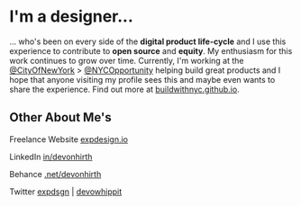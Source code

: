 # I'm a designer...

... who's been on every side of the **digital product life-cycle** and I use this experience to contribute to **open source** and **equity**. My enthusiasm for this work continues to grow over time. Currently, I'm working at the [@CityOfNewYork](https://github.com/CityOfNewYork) > [@NYCOpportunity](https://github.com/NYCOpportunity) helping build great products and I hope that anyone visiting my profile sees this and maybe even wants to share the experience. Find out more at [buildwithnyc.github.io](https://buildwithnyc.github.io/).

## Other About Me's

Freelance Website [expdesign.io](https://expdesign.io)

LinkedIn [in/devonhirth](https://www.linkedin.com/in/devonhirth)

Behance [.net/devonhirth](https://www.behance.net/devonhirth)

Twitter [expdsgn](https://twitter.com/expdsgn) | [devowhippit](https://twitter.com/devowhippit)

<!--
**devowhippit/devowhippit** is a ✨ _special_ ✨ repository because its `README.md` (this file) appears on your GitHub profile.

Here are some ideas to get you started:

- 🔭 I’m currently working on ...
- 🌱 I’m currently learning ...
- 👯 I’m looking to collaborate on ...
- 🤔 I’m looking for help with ...
- 💬 Ask me about ...
- 📫 How to reach me: ...
- 😄 Pronouns: ...
- ⚡ Fun fact: ...
-->
